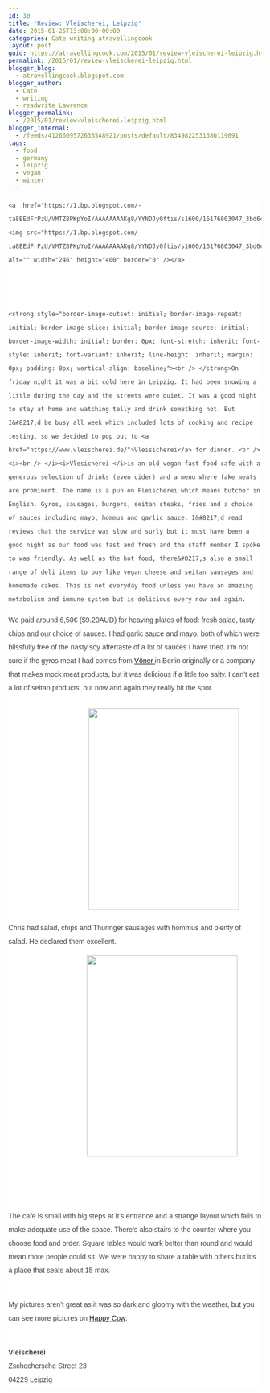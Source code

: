 ```yaml
---
id: 30
title: 'Review: Vleischerei, Leipzig'
date: 2015-01-25T13:08:00+00:00
categories: Cate writing atravellingcook
layout: post
guid: https://atravellingcook.com/2015/01/review-vleischerei-leipzig.html
permalink: /2015/01/review-vleischerei-leipzig.html
blogger_blog:
  - atravellingcook.blogspot.com
blogger_author:
  - Cate
  - writing
  - readwrite Lawrence
blogger_permalink:
  - /2015/01/review-vleischerei-leipzig.html
blogger_internal:
  - /feeds/4126609572633548921/posts/default/8349822531380119691
tags:
  - food
  - germany
  - leipzig
  - vegan
  - winter
---
```

<div style="background-color: white; border: 0px; color: #444444; font-stretch: inherit; line-height: 27px; margin-bottom: 1.25rem; padding: 0px; vertical-align: baseline;">
  
    <a  href="https://1.bp.blogspot.com/-ta8EEdFrPzU/VMTZ8PKpYoI/AAAAAAAAKg8/YYNDJy0ftis/s1600/16176803047_3bd6c44bda_o.jpg"><img src="https://1.bp.blogspot.com/-ta8EEdFrPzU/VMTZ8PKpYoI/AAAAAAAAKg8/YYNDJy0ftis/s1600/16176803047_3bd6c44bda_o.jpg" alt="" width="246" height="400" border="0" /></a>
  
  
  
    <strong style="border-image-outset: initial; border-image-repeat: initial; border-image-slice: initial; border-image-source: initial; border-image-width: initial; border: 0px; font-stretch: inherit; font-style: inherit; font-variant: inherit; line-height: inherit; margin: 0px; padding: 0px; vertical-align: baseline;"><br /> </strong>On friday night it was a bit cold here in Leipzig. It had been snowing a little during the day and the streets were quiet. It was a good night to stay at home and watching telly and drink something hot. But I&#8217;d be busy all week which included lots of cooking and recipe testing, so we decided to pop out to <a href="https://www.vleischerei.de/">Vleisicherei</a> for dinner. <br /> <i><br /> </i><i>Vlesicherei </i>is an old vegan fast food cafe with a generous selection of drinks (even cider) and a menu where fake meats are prominent. The name is a pun on Fleischerei which means butcher in English. Gyros, sausages, burgers, seitan steaks, fries and a choice of sauces including mayo, hommus and garlic sauce. I&#8217;d read reviews that the service was slow and surly but it must have been a good night as our food was fast and fresh and the staff member I spoke to was friendly. As well as the hot food, there&#8217;s also a small range of deli items to buy like vegan cheese and seitan sausages and homemade cakes. This is not everyday food unless you have an amazing metabolism and immune system but is delicious every now and again. 
  




<div style="background-color: white; border: 0px; font-stretch: inherit; margin-bottom: 1.25rem; padding: 0px; vertical-align: baseline;">
  <span style="color: #444444; font-family: Arial, Helvetica, sans-serif; line-height: 27px;">We paid around 6,50€ ($9.20AUD) for heaving plates of food: fresh salad, tasty chips and our choice of sauces. I had garlic sauce and mayo, both of which were blissfully free of the nasty soy aftertaste of a lot of sauces I have tried. I&#8217;m not sure if the gyros meat I had comes from <a href="https://www.facebook.com/Voener">Vöner </a>in Berlin originally or a company that makes mock meat products, but it was delicious if a little too salty. I can&#8217;t eat a lot of seitan products, but now and again they really hit the spot.  
  
  <div style="color: #444444; line-height: 27px;">
     
  
  
  <div style="color: #444444; line-height: 27px;">
    <strong style="border: 0px; color: black; font-family: inherit; font-stretch: inherit; font-style: inherit; font-variant: inherit; line-height: inherit; margin: 0px; padding: 0px; text-align: center; vertical-align: baseline;"><span style="font-weight: 300;">                                         <a  href="https://2.bp.blogspot.com/-jm_fHLKLG_U/VMNZ60Ar3sI/AAAAAAAAKfs/_xFW0NSPh_k/s1600/2015-01-23%2B18.57.11.jpg"><img src="https://2.bp.blogspot.com/-jm_fHLKLG_U/VMNZ60Ar3sI/AAAAAAAAKfs/_xFW0NSPh_k/s1600/2015-01-23%2B18.57.11.jpg" alt="" width="300" height="400" border="0" /></a></strong>
  



  <span style="border: 0px; font-stretch: inherit; font-style: inherit; font-variant: inherit; line-height: inherit; margin: 0px; padding: 0px; vertical-align: baseline;">Chris had salad, chips and Thuringer sausages with hommus and plenty of salad. He declared them excellent. 



  <strong style="border: 0px; font-family: inherit; font-stretch: inherit; font-style: inherit; font-variant: inherit; line-height: inherit; margin: 0px; padding: 0px; vertical-align: baseline;"><span style="font-weight: 300;">                                        <a  href="https://2.bp.blogspot.com/-8Xr9QsVDvVg/VMNZ5wSvmMI/AAAAAAAAKfo/rZQ_NRtRraU/s1600/2015-01-23%2B18.56.55.jpg"><img src="https://2.bp.blogspot.com/-8Xr9QsVDvVg/VMNZ5wSvmMI/AAAAAAAAKfo/rZQ_NRtRraU/s1600/2015-01-23%2B18.56.55.jpg" alt="" width="300" height="400" border="0" /></a></strong>



  <strong style="border: 0px; font-family: inherit; font-stretch: inherit; font-style: inherit; font-variant: inherit; line-height: inherit; margin: 0px; padding: 0px; vertical-align: baseline;"><span style="font-weight: 300;"> </strong>


 


  The cafe is small with big steps at it&#8217;s entrance and a strange layout which fails to make adequate use of the space. There&#8217;s also stairs to the counter where you choose food and order. Square tables would work better than round and would mean more people could sit. We were happy to share a table with others but it&#8217;s a place that seats about 15 max.


<br /> My pictures aren&#8217;t great as it was so dark and gloomy with the weather, but you can see more pictures on <a href="https://www.happycow.net/venueimages.php?vid=17729&i=13634">Happy Cow</a>. 
  
<br /> 

<div style="background-color: white; border: 0px; color: #444444; font-stretch: inherit; line-height: 27px; margin-bottom: 1.25rem; padding: 0px; vertical-align: baseline;">
  <strong style="border-image-outset: initial; border-image-repeat: initial; border-image-slice: initial; border-image-source: initial; border-image-width: initial; border: 0px; font-stretch: inherit; font-style: inherit; font-variant: inherit; line-height: inherit; margin: 0px; padding: 0px; vertical-align: baseline;">Vleischerei</strong><br /> Zschochersche Street 23<br /> 04229 Leipzig
